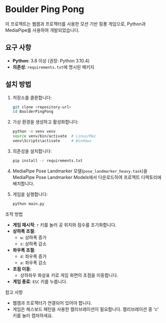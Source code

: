 # Boulder Ping Pong
이 프로젝트는 웹캠과 프로젝터를 사용한 모션 기반 핑퐁 게임으로, Python과 MediaPipe를 사용하여 개발되었습니다.

## 요구 사항

- **Python**: 3.8 이상 (권장: Python 3.10.4)
- **의존성**: `requirements.txt`에 명시된 패키지


## 설치 방법

1. 저장소를 클론합니다:

   ```bash
   git clone <repository-url>
   cd BoulderPingPong
   ```

2. 가상 환경을 생성하고 활성화합니다:

   ```bash
   python -m venv venv
   source venv/bin/activate  # Linux/Mac
   venv\Scripts\activate     # Windows
   ```

3. 의존성을 설치합니다:

   ```bash
   pip install -r requirements.txt
   ```

4. MediaPipe Pose Landmarker 모델(`pose_landmarker_heavy.task`)을 MediaPipe Pose Landmarker Models에서 다운로드하여 프로젝트 디렉토리에 배치합니다.

5. 게임을 실행합니다:

   ```bash
   python main.py
   ```

조작 방법

- **게임 재시작**: `r` 키를 눌러 공 위치와 점수를 초기화합니다.
- **상하폭 조절**:
  - `w`: 상하폭 증가
  - `s`: 상하폭 감소
- **좌우폭 조절**:
  - `d`: 좌우폭 증가
  - `a`: 좌우폭 감소
- **초점 이동**:
  - 상하좌우 화살표 키로 게임 화면의 초점을 이동합니다.
- **게임 종료**: `ESC` 키를 누릅니다.

참고 사항

- 웹캠과 프로젝터가 연결되어 있어야 합니다.
- 게임은 체스보드 패턴을 사용한 캘리브레이션이 필요합니다. 캘리브레이션 중 'c' 키를 눌러 캡처하세요.

